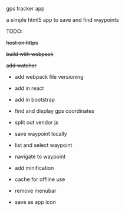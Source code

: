 gps tracker app

a simple html5 app to save and find waypoints


TODO:

~~host on https~~

~~build with webpack~~

~~add watcher~~

- add webpack file versioning

- add in react

- add in bootstrap

- find and display gps coordinates

- split out vendor js

- save waypoint locally

- list and select waypoint

- navigate to waypoint

- add minification

- cache for offline use

- remove menubar

- save as app icon
